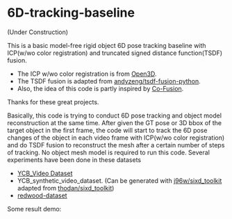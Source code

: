 # 6D-tracking-baseline

(Under Construction)

This is a basic model-free rigid object 6D pose tracking baseline with ICP(w/wo color registration) and truncated signed distance function(TSDF) fusion.
* The ICP w/wo color registration is from [Open3D](http://www.open3d.org/).
* The TSDF fusion is adapted from [andyzeng/tsdf-fusion-python](https://github.com/andyzeng/tsdf-fusion-python).
* Also, the idea of this code is partly inspired by [Co-Fusion](http://visual.cs.ucl.ac.uk/pubs/cofusion/).

Thanks for these great projects.

Basically, this code is trying to conduct 6D pose tracking and object model reconstruction at the same time. After given the GT pose or 3D bbox of the target object in the first frame, the code will start to track the 6D pose changes of the object in each video frame with ICP(w/wo color registration) and do TSDF fusion to reconstruct the mesh after a certain number of steps of tracking. No object mesh model is required to run this code. Several experiments have been done in these datasets
* [YCB_Video Dataset](https://rse-lab.cs.washington.edu/projects/posecnn/)
* YCB_synthetic_video_dataset. (Can be generated with [j96w/sixd_toolkit](https://github.com/j96w/sixd_toolkit) adapted from [thodan/sixd_toolkit](https://github.com/thodan/sixd_toolkit))
* [redwood-dataset](http://redwood-data.org/3dscan/)

Some result demo:
